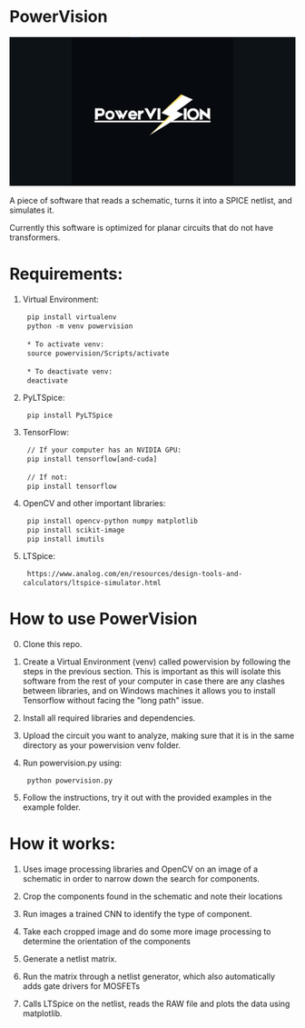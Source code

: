 # PowerVision

![alt text](POWERVISION.png)

A piece of software that reads a schematic, turns it into a SPICE netlist, and simulates it.

Currently this software is optimized for planar circuits that do not have transformers.


# Requirements:

1. Virtual Environment:

        pip install virtualenv
        python -m venv powervision

        * To activate venv:
        source powervision/Scripts/activate

        * To deactivate venv:
        deactivate

2. PyLTSpice:

        pip install PyLTSpice

3. TensorFlow: 

        // If your computer has an NVIDIA GPU:
        pip install tensorflow[and-cuda]

        // If not:
        pip install tensorflow

4. OpenCV and other important libraries:

        pip install opencv-python numpy matplotlib
        pip install scikit-image
        pip install imutils

5. LTSpice:

        https://www.analog.com/en/resources/design-tools-and-calculators/ltspice-simulator.html




# How to use PowerVision

0. Clone this repo.

1. Create a Virtual Environment (venv) called powervision by following the steps in the previous section. This is important as this will isolate this software from the rest of your computer in case there are any clashes between libraries, and on Windows machines it allows you to install Tensorflow without facing the "long path" issue.

2. Install all required libraries and dependencies.

3. Upload the circuit you want to analyze, making sure that it is in the same directory as your powervision venv folder.

4. Run powervision.py using:

        python powervision.py

5. Follow the instructions, try it out with the provided examples in the example folder.


# How it works:

1. Uses image processing libraries and OpenCV on an image of a schematic in order to narrow down the search for components.

2. Crop the components found in the schematic and note their locations

3. Run images a trained CNN to identify the type of component.

4. Take each cropped image and do some more image processing to determine the orientation of the components

5. Generate a netlist matrix.

6. Run the matrix through a netlist generator, which also automatically adds gate drivers for MOSFETs

7. Calls LTSpice on the netlist, reads the RAW file and plots the data using matplotlib.
